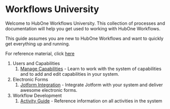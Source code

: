 # Workflows University

Welcome to HubOne Workflows University. This collection of processes and documentation will help you get used to working with HubOne Workflows.

This guide assumes you are new to HubOne Workflows and want to quickly get everything up and running.

For reference material, click [here](reference-guide.md)

1. Users and Capabilities
   1. [Manage Capabilities](manage-capabilities.md) - Learn to work with the system of capabilities and to add and edit capabilities in your system.
2. Electronic Forms
   1. [Jotform Integration](jotform-integration.md) - Integrate Jotform with your system and deliver awesome electronic forms.
3. Workflow Development
   1. [Activity Guide](activity-guide.md) - Reference information on all activities in the system